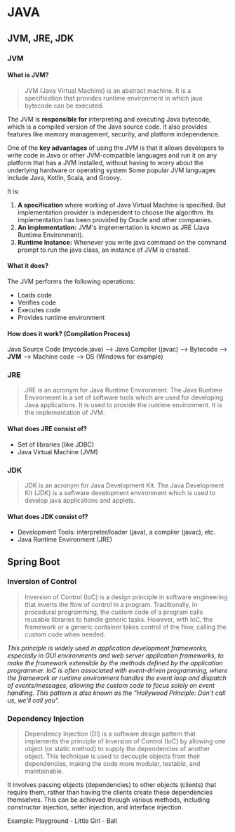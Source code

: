 # JAVA

## JVM, JRE, JDK

### JVM

#### What is JVM?
> JVM (Java Virtual Machine) is an abstract machine. It is a specification that provides runtime environment in which java bytecode can be executed.

The JVM is **responsible for** interpreting and executing Java bytecode, which is a compiled version of the Java source code. It also provides features like memory management, security, and platform independence.

One of the **key advantages** of using the JVM is that it allows developers to write code in Java or other JVM-compatible languages and run it on any platform that has a JVM installed, without having to worry about the underlying hardware or operating system
Some popular JVM languages include Java, Kotlin, Scala, and Groovy.

It is:
  1. **A specification** where working of Java Virtual Machine is specified. But implementation provider is independent to choose the algorithm. Its implementation has been provided by Oracle and other companies.
  2. **An implementation:** JVM's implementation is known as JRE (Java Runtime Environment).
  3. **Runtime Instance:** Whenever you write java command on the command prompt to run the java class, an instance of JVM is created.

#### What it does?
The JVM performs the following operations:
  - Loads code
  - Verifies code
  - Executes code
  - Provides runtime environment

#### How does it work? (Compilation Process)
Java Source Code (mycode.java) --> Java Compiler (javac) --> Bytecode --> **JVM** --> Machine code --> OS (Windows for example)


### JRE
> JRE is an acronym for Java Runtime Environment. The Java Runtime Environment is a set of software tools which are used for developing Java applications. It is used to provide the runtime environment. It is the implementation of JVM.

#### What does JRE consist of?
  - Set of libraries (like JDBC)
  - Java Virtual Machine (JVM)


### JDK
> JDK is an acronym for Java Development Kit. The Java Development Kit (JDK) is a software development environment which is used to develop java applications and applets.

#### What does JDK consist of?
  - Development Tools: interpreter/loader (java), a compiler (javac), etc.
  - Java Runtime Environment (JRE)


## Spring Boot

### Inversion of Control
> Inversion of Control (IoC) is a design principle in software engineering that inverts the flow of control in a program. Traditionally, in procedural programming, the custom code of a program calls reusable libraries to handle generic tasks. However, with IoC, the framework or a generic container takes control of the flow, calling the custom code when needed.

*This principle is widely used in application development frameworks, especially in GUI environments and web server application frameworks, to make the framework extensible by the methods defined by the application programmer.*
*IoC is often associated with event-driven programming, where the framework or runtime environment handles the event loop and dispatch of events/messages, allowing the custom code to focus solely on event handling. This pattern is also known as the "Hollywood Principle: Don't call us, we'll call you".*

### Dependency Injection
> Dependency Injection (DI) is a software design pattern that implements the principle of Inversion of Control (IoC) by allowing one object (or static method) to supply the dependencies of another object. This technique is used to decouple objects from their dependencies, making the code more modular, testable, and maintainable.

It involves passing objects (dependencies) to other objects (clients) that require them, rather than having the clients create these dependencies themselves. This can be achieved through various methods, including constructor injection, setter injection, and interface injection.

Example: Playground - Little Girl - Ball

